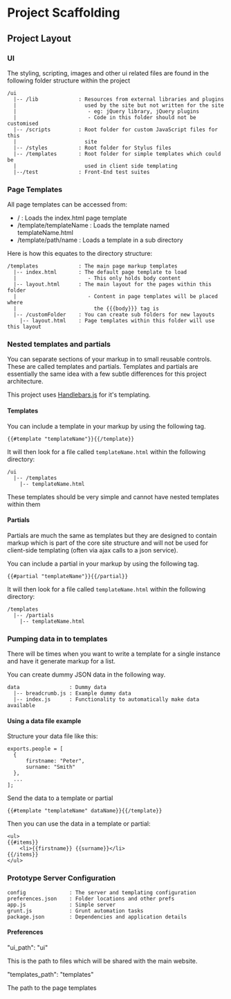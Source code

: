 Project Scaffolding
===================

Project Layout
--------------

### UI

The styling, scripting, images and other ui related files are found in the
following folder structure within the project

    /ui
      |-- /lib             : Resources from external libraries and plugins
      |                      used by the site but not written for the site
      |                       - eg: jQuery library, jQuery plugins
      |                       - Code in this folder should not be customised
      |-- /scripts         : Root folder for custom JavaScript files for this
      |                      site
      |-- /styles          : Root folder for Stylus files
      |-- /templates       : Root folder for simple templates which could be
      |                      used in client side templating
      |--/test             : Front-End test suites


### Page Templates

All page templates can be accessed from:

- /                        : Loads the index.html page template
- /template/templateName   : Loads the template named templateName.html
- /template/path/name      : Loads a template in a sub directory

Here is how this equates to the directory structure:

    /templates             : The main page markup templates
      |-- index.html       : The default page template to load
      |                       - This only holds body content
      |-- layout.html      : The main layout for the pages within this folder
      |                       - Content in page templates will be placed where
      |                         the {{{body}}} tag is
      |-- /customFolder    : You can create sub folders for new layouts
        |-- layout.html    : Page templates within this folder will use this layout


### Nested templates and partials

You can separate sections of your markup in to small reusable controls. These
are called templates and partials. Templates and partials are essentially the
same idea with a few subtle differences for this project architecture.

This project uses [Handlebars.js](http://handlebarsjs.com/) for it's templating.


#### Templates

You can include a template in your markup by using the following tag.

    {{#template "templateName"}}{{/template}}

It will then look for a file called `templateName.html` within the following
directory:

    /ui
      |-- /templates
        |-- templateName.html

These templates should be very simple and cannot have nested templates within them


#### Partials

Partials are much the same as templates but they are designed to contain markup
which is part of the core site structure and will not be used for client-side
templating (often via ajax calls to a json service).

You can include a partial in your markup by using the following tag.

    {{#partial "templateName"}}{{/partial}}

It will then look for a file called `templateName.html` within the following
directory:

    /templates
      |-- /partials
        |-- templateName.html


### Pumping data in to templates

There will be times when you want to write a template for a single instance
and have it generate markup for a list.

You can create dummy JSON data in the following way.

    data                : Dummy data
      |-- breadcrumb.js : Example dummy data
      |-- index.js      : Functionality to automatically make data available

#### Using a data file example

Structure your data file like this:

    exports.people = [
      {
          firstname: "Peter",
          surname: "Smith"
      },
      ...
    ];

Send the data to a template or partial

    {{#template "templateName" dataName}}{{/template}}

Then you can use the data in a template or partial:

    <ul>
    {{#items}}
        <li>{{firstname}} {{surname}}</li>
    {{/items}}
    </ul>


### Prototype Server Configuration

    config              : The server and templating configuration
    preferences.json    : Folder locations and other prefs
    app.js              : Simple server
    grunt.js            : Grunt automation tasks
    package.json        : Dependencies and application details

#### Preferences

  "ui_path": "ui"

This is the path to files which will be shared with the main website.

  "templates_path": "templates"

The path to the page templates


